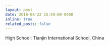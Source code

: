 ```yaml
---
layout: post
date: 2018-08-22 15:59:00-0400
inline: true
related_posts: false
---
```


High School: Tianjin International School, China
